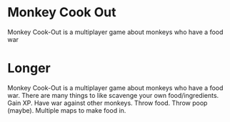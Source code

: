 # Monkey Cook Out
Monkey Cook-Out is a multiplayer game about monkeys who have a food war

# Longer 

Monkey Cook-Out is a multiplayer game about monkeys who have a food war. There are many things to like scavenge your own food/ingredients. Gain XP. Have war against other monkeys. Throw food. Throw poop (maybe). Multiple maps to make food in.
